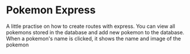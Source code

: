 # Pokemon Express
A little practise on how to create routes with express. You can view all pokemons stored in the database and add new pokemon to the database. When a pokemon's name is clicked, it shows the name and image of the pokemon